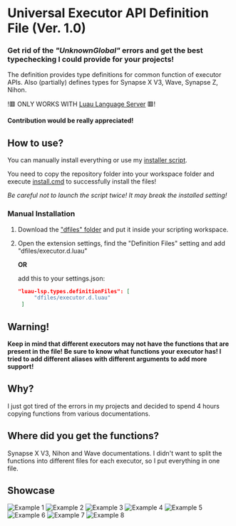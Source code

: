 # Universal Executor API Definition File (Ver. 1.0)
### Get rid of the *"UnknownGlobal"* errors and get the best typechecking I could provide for your projects!

The definition provides type definitions for common function of executor APIs. Also (partially) defines types for Synapse X V3, Wave, Synapse Z, Nihon.

!🟥 ONLY WORKS WITH [Luau Language Server](https://marketplace.visualstudio.com/items?itemName=JohnnyMorganz.luau-lsp) 🟥!

**Contribution would be really appreciated!**


## How to use?
You can manually install everything or use my [installer script](./install.cmd).

You need to copy the repository folder into your workspace folder and execute [install.cmd](./install.cmd) to successfully install the files!

*Be careful not to launch the script twice! It may break the installed setting!*

### Manual Installation
1. Download the ["dfiles" folder](./dfiles) and put it inside your scripting workspace.
2. Open the extension settings, find the "Definition Files" setting and add "dfiles/executor.d.luau"
   
   **OR**
   
   add this to your settings.json:
   ```json
   "luau-lsp.types.definitionFiles": [
		"dfiles/executor.d.luau"
	]
	```


## Warning!
**Keep in mind that different executors may not have the functions that are present in the file! Be sure to know what functions your executor has! I tried to add different aliases with different arguments to add more support!**


## Why?
I just got tired of the errors in my projects and decided to spend 4 hours copying functions from various documentations.


## Where did you get the functions?
Synapse X V3, Nihon and Wave documentations. I didn't want to split the functions into different files for each executor, so I put everything in one file.


## Showcase

![Example 1](./examples/example1.png)
![Example 2](./examples/example2.png)
![Example 3](./examples/example3.png)
![Example 4](./examples/example4.png)
![Example 5](./examples/example5.png)
![Example 6](./examples/example6.png)
![Example 7](./examples/example7.png)
![Example 8](./examples/example8.png)
